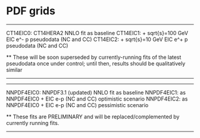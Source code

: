 # PDF grids


- - - - - - - - - - - - - - - - - - - - - - - - - - - - - - -
CT14EIC0: CT14HERA2 NNLO fit as baseline
CT14EIC1: + sqrt{s}=100 GeV EIC e^- p pseudodata (NC and CC)
CT14EIC2: + sqrt{s}=10  GeV EIC e^+ p pseudodata (NC and CC)

  ** These will be soon superseded by currently-running fits of
     the latest pseudodata once under control; until then, results
     should be qualitatively similar
- - - - - - - - - - - - - - - - - - - - - - - - - - - - - - -

- - - - - - - - - - - - - - - - - - - - - - - - - - - - - - -
NNPDF4EIC0: NNPDF3.1 (updated) NNLO fit as baseline
NNPDF4EIC1: as NNPDF4EIC0 + EIC e-p (NC and CC) optimistic scenario 
NNPDF4EIC2: as NNPDF4EIC0 + EIC e-p (NC and CC) pessimistic scenario

  ** These fits are PRELIMINARY and will be replaced/complemented by
     currently running fits.
- - - - - - - - - - - - - - - - - - - - - - - - - - - - - - - 